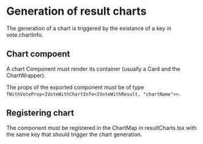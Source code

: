 # Generation of result charts

The generation of a chart is triggered by the existance of a key in vote.chartInfo.

## Chart compoent

A chart Component must render its container (usually a Card and the ChartWrapper).

The props of the exported component must be of type `TWithVoteProp<IVoteWithChartInfo<IVoteWithResult, "chartName">>`.

## Registering chart

The component must be registered in the ChartMap in resultCharts.tsx with the same key that should trigger the chart generation.
